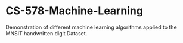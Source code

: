 # CS-578-Machine-Learning

Demonstration of different machine learning algorithms applied to the MNSIT handwritten digit Dataset.
